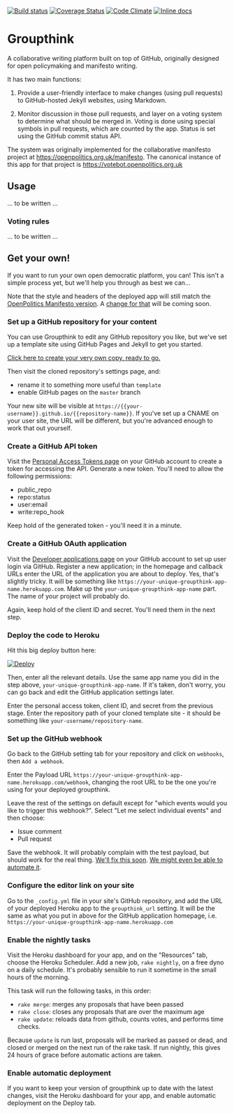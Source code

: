[![Build status](https://img.shields.io/circleci/project/github/openpolitics/groupthink/master.svg)](https://circleci.com/gh/openpolitics/groupthink) [![Coverage Status](https://coveralls.io/repos/github/openpolitics/groupthink/badge.svg?branch=master)](https://coveralls.io/github/openpolitics/groupthink?branch=master) [![Code Climate](https://codeclimate.com/github/openpolitics/groupthink/badges/gpa.svg)](https://codeclimate.com/github/openpolitics/groupthink) [![Inline docs](http://inch-ci.org/github/openpolitics/groupthink.svg?branch=master)](http://inch-ci.org/github/openpolitics/groupthink)


# Groupthink

A collaborative writing platform built on top of GitHub, originally designed for open policymaking and manifesto writing.

It has two main functions:

1. Provide a user-friendly interface to make changes (using pull requests) to GitHub-hosted Jekyll websites, using Markdown.

2. Monitor discussion in those pull requests, and layer on a voting system to determine what should be merged in. Voting is done using special symbols in pull requests, which are counted by the app. Status is set using the GitHub commit status API.

The system was originally implemented for the collaborative manifesto project at https://openpolitics.org.uk/manifesto. The canonical instance of this app for that project is https://votebot.openpolitics.org.uk

## Usage

... to be written ...

### Voting rules

... to be written ...

## Get your own!

If you want to run your own open democratic platform, you can! This isn't a simple process yet, but we'll help you through as best we can...

Note that the style and headers of the deployed app will still match the [OpenPolitics Manifesto version](https://votebot.openpolitics.org.uk). A [change for that](https://github.com/openpolitics/groupthink/issues/42) will be coming soon.

### Set up a GitHub repository for your content

You can use Groupthink to edit any GitHub repository you like, but we've set up a template site using GitHub Pages and Jekyll to get you started.

[Click here to create your very own copy, ready to go.](https://github.com/openpolitics/template/fork)

Then visit the cloned repository's settings page, and:

* rename it to something more useful than `template`
* enable GitHub pages on the `master` branch

Your new site will be visible at `https://{{your-username}}.github.io/{{repository-name}}`. If you've set up a CNAME on your user site, the URL will be different, but you're advanced enough to work that out yourself.

### Create a GitHub API token

Visit the [Personal Access Tokens page](https://github.com/settings/tokens) on your GitHub account to create a token for accessing the API. Generate a new token. You'll need to allow the following permissions:

* public_repo
* repo:status
* user:email
* write:repo_hook

Keep hold of the generated token - you'll need it in a minute.

### Create a GitHub OAuth application

Visit the [Developer applications page](https://github.com/settings/developers) on your GitHub account to set up user login via GitHub. Register a new application; in the homepage and callback URLs enter the URL of the application you are about to deploy. Yes, that's slightly tricky. It will be something like `https://your-unique-groupthink-app-name.herokuapp.com`. Make up the `your-unique-groupthink-app-name` part. The name of your project will probably do.

Again, keep hold of the client ID and secret. You'll need them in the next step.

### Deploy the code to Heroku

Hit this big deploy button here:

[![Deploy](https://www.herokucdn.com/deploy/button.svg)](https://heroku.com/deploy)

Then, enter all the relevant details. Use the same app name you did in the step above, `your-unique-groupthink-app-name`. If it's taken, don't worry, you can go back and edit the GitHub application settings later.

Enter the personal access token, client ID, and secret from the previous stage. Enter the repository path of your cloned template site - it should be something like `your-username/repository-name`.

### Set up the GitHub webhook

Go back to the GitHub setting tab for your repository and click on `webhooks`, then `Add a webhook`.

Enter the Payload URL `https://your-unique-groupthink-app-name.herokuapp.com/webhook`, changing the root URL to be the one you're using for your deployed groupthink.

Leave the rest of the settings on default except for "which events would you like to trigger this webhook?". Select "Let me select individual events" and then choose:

* Issue comment
* Pull request

Save the webhook. It will probably complain with the test payload, but should work for the real thing. [We'll fix this soon](https://github.com/openpolitics/groupthink/issues/44). [We might even be able to automate it](https://github.com/openpolitics/groupthink/issues/43).

### Configure the editor link on your site

Go to the `_config.yml` file in your site's GitHub repository, and add the URL of your deployed Heroku app to the `groupthink_url` setting. It will be the same as what you put in above for the GitHub application homepage, i.e. `https://your-unique-groupthink-app-name.herokuapp.com`

### Enable the nightly tasks

Visit the Heroku dashboard for your app, and on the "Resources" tab, choose the Heroku Scheduler. Add a new job, `rake nightly`, on a free dyno on a daily schedule. It's probably sensible to run it sometime in the small hours of the morning.

This task will run the following tasks, in this order:

 * `rake merge`: merges any proposals that have been passed
 * `rake close`: closes any proposals that are over the maximum age
 * `rake update`: reloads data from github, counts votes, and performs time checks.

Because `update` is run last, proposals will be marked as passed or dead, and closed or merged on the next run of the rake task. If run nightly, this gives 24 hours of grace before automatic actions are taken.

### Enable automatic deployment

If you want to keep your version of groupthink up to date with the latest changes, visit the Heroku dashboard for your app, and enable automatic deployment on the Deploy tab.
